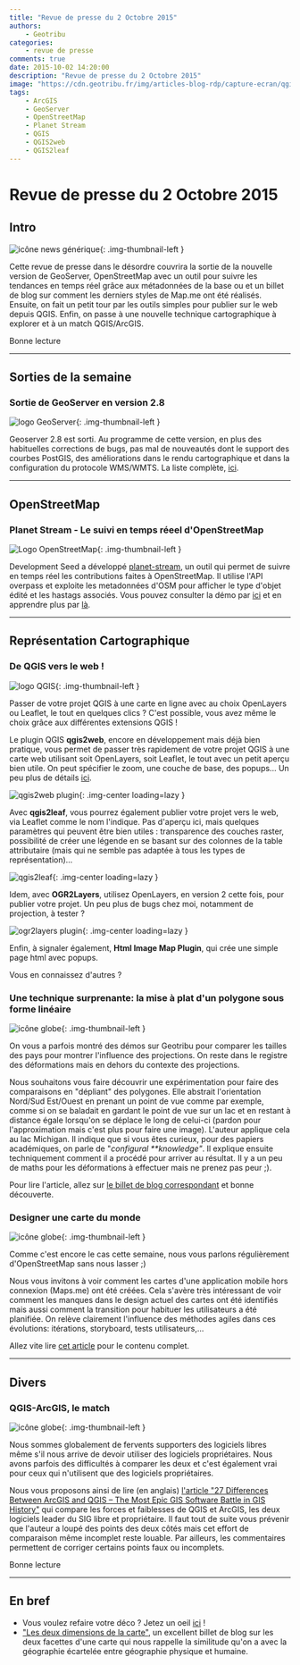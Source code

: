 ```yaml
---
title: "Revue de presse du 2 Octobre 2015"
authors:
    - Geotribu
categories:
    - revue de presse
comments: true
date: 2015-10-02 14:20:00
description: "Revue de presse du 2 Octobre 2015"
image: "https://cdn.geotribu.fr/img/articles-blog-rdp/capture-ecran/qgis2web_plugin.png"
tags:
    - ArcGIS
    - GeoServer
    - OpenStreetMap
    - Planet Stream
    - QGIS
    - QGIS2web
    - QGIS2leaf
---
```


# Revue de presse du 2 Octobre 2015

## Intro

![icône news générique](https://cdn.geotribu.fr/img/internal/icons-rdp-news/news.png "News"){: .img-thumbnail-left }

Cette revue de presse dans le désordre couvrira la sortie de la nouvelle version de GeoServer, OpenStreetMap avec un outil pour suivre les tendances en temps réel grâce aux métadonnées de la base ou et un billet de blog sur comment les derniers styles de Map.me ont été réalisés. Ensuite, on fait un petit tour par les outils simples pour publier sur le web depuis QGIS. Enfin, on passe à une nouvelle technique cartographique à explorer et à un match QGIS/ArcGIS.

Bonne lecture

----

## Sorties de la semaine

### Sortie de GeoServer en version 2.8

![logo GeoServer](https://cdn.geotribu.fr/img/logos-icones/logiciels_librairies/geoserver.png "logo GeoServer"){: .img-thumbnail-left }

Geoserver 2.8 est sorti. Au programme de cette version, en plus des habituelles corrections de bugs, pas mal de nouveautés dont le support des courbes PostGIS, des améliorations dans le rendu cartographique et dans la configuration du protocole WMS/WMTS. La liste complète, [ici](http://blog.geoserver.org/2015/09/30/geoserver-2-8-0-released/).

----

## OpenStreetMap

### Planet Stream - Le suivi en temps réeel d'OpenStreetMap

![Logo OpenStreetMap](https://cdn.geotribu.fr/img/logos-icones/OpenStreetMap/Openstreetmap.png "logo OpenStreetMap"){: .img-thumbnail-left }

Development Seed a développé [planet-stream](https://github.com/developmentseed/planet-stream), un outil qui permet de suivre en temps réel les contributions faites à OpenStreetMap. Il utilise l'API overpass et exploite les metadonnées d'OSM pour afficher le type d'objet édité et les hastags associés. Vous pouvez consulter la démo par [ici](https://hashtags.developmentseed.org/) et en apprendre plus par [là](https://developmentseed.org/blog/2015/09/28/whats-trending-osm/).

----

## Représentation Cartographique

### De QGIS vers le web !

![logo QGIS](https://cdn.geotribu.fr/img/logos-icones/logiciels_librairies/qgis.png "logo QGIS"){: .img-thumbnail-left }

Passer de votre projet QGIS à une carte en ligne avec au choix OpenLayers ou Leaflet, le tout en quelques clics ? C'est possible, vous avez même le choix grâce aux différentes extensions QGIS !

Le plugin QGIS **qgis2web**, encore en développement mais déjà bien pratique, vous permet de passer très rapidement de votre projet QGIS à une carte web utilisant soit OpenLayers, soit Leaflet, le tout avec un petit aperçu bien utile. On peut spécifier le zoom, une couche de base, des popups... Un peu plus de détails [ici](http://anitagraser.com/2015/10/01/quick-webmaps-with-qgis2web/).

![qgis2web plugin](https://cdn.geotribu.fr/img/articles-blog-rdp/capture-ecran/qgis2web_plugin.png "qgis2web plugin"){: .img-center loading=lazy }

Avec **qgis2leaf**, vous pourrez également publier votre projet vers le web, via Leaflet comme le nom l'indique. Pas d'aperçu ici, mais quelques paramètres qui peuvent être bien utiles : transparence des couches raster, possibilité de créer une légende en se basant sur des colonnes de la table attributaire (mais qui ne semble pas adaptée à tous les types de représentation)...

![qgis2leaf](https://cdn.geotribu.fr/img/articles-blog-rdp/capture-ecran/qgis2leaf.png "qgis2leaf"){: .img-center loading=lazy }

Idem, avec **OGR2Layers**, utilisez OpenLayers, en version 2 cette fois, pour publier votre projet. Un peu plus de bugs chez moi, notamment de projection, à tester ?

![ogr2layers plugin](https://cdn.geotribu.fr/img/articles-blog-rdp/capture-ecran/ogr2layers.png "ogr2layers plugin"){: .img-center loading=lazy }

Enfin, à signaler également, **Html Image Map Plugin**, qui crée une simple page html avec popups.

Vous en connaissez d'autres ?

### Une technique surprenante: la mise à plat d'un polygone sous forme linéaire

![icône globe](https://cdn.geotribu.fr/img/internal/icons-rdp-news/world.png "icône globe"){: .img-thumbnail-left }

On vous a parfois montré des démos sur Geotribu pour comparer les tailles des pays pour montrer l'influence des projections. On reste dans le registre des déformations mais en dehors du contexte des projections.

Nous souhaitons vous faire découvrir une expérimentation pour faire des comparaisons en "dépliant" des polygones. Elle abstrait l'orientation Nord/Sud Est/Ouest en prenant un point de vue comme par exemple, comme si on se baladait en gardant le point de vue sur un lac et en restant à distance égale lorsqu'on se déplace le long de celui-ci (pardon pour l'approximation mais c'est plus pour faire une image). L'auteur applique cela au lac Michigan. Il indique que si vous êtes curieux, pour des papiers académiques, on parle de "*configural **knowledge"*. Il explique ensuite techniquement comment il a procédé pour arriver au résultat. Il y a un peu de maths pour les déformations à effectuer mais ne prenez pas peur ;).  

Pour lire l'article, allez sur [le billet de blog correspondant](https://somethingaboutmaps.wordpress.com/2015/09/28/a-matter-of-perspective/) et bonne découverte.  

### Designer une carte du monde

![icône globe](https://cdn.geotribu.fr/img/internal/icons-rdp-news/world.png "icône globe"){: .img-thumbnail-left }

Comme c'est encore le cas cette semaine, nous vous parlons régulièrement d'OpenStreetMap sans nous lasser ;)

Nous vous invitons à voir comment les cartes d'une application mobile hors connexion (Maps.me) ont été créées. Cela s'avère très intéressant de voir comment les manques dans le design actuel des cartes ont été identifiés mais aussi comment la transition pour habituer les utilisateurs a été planifiée. On relève clairement l'influence des méthodes agiles dans ces évolutions: itérations, storyboard, tests utilisateurs,...

Allez vite lire [cet article](https://medium.com/@Urbica.co/world-map-design-1a9711783333) pour le contenu complet.

----

## Divers

### QGIS-ArcGIS, le match

![icône globe](https://cdn.geotribu.fr/img/internal/icons-rdp-news/world.png "icône globe"){: .img-thumbnail-left }

Nous sommes globalement de fervents supporters des logiciels libres même s'il nous arrive de devoir utiliser des logiciels propriétaires. Nous avons parfois des difficultés à comparer les deux et c'est également vrai pour ceux qui n'utilisent que des logiciels propriétaires.

Nous vous proposons ainsi de lire (en anglais) [l'article "27 Differences Between ArcGIS and QGIS – The Most Epic GIS Software Battle in GIS History"](http://gisgeography.com/qgis-arcgis-differences/) qui compare les forces et faiblesses de QGIS et ArcGIS, les deux logiciels leader du SIG libre et propriétaire. Il faut tout de suite vous prévenir que l'auteur a loupé des points des deux côtés mais cet effort de comparaison même incomplet reste louable. Par ailleurs, les commentaires permettent de corriger certains points faux ou incomplets.

Bonne lecture

----

## En bref

- Vous voulez refaire votre déco ? Jetez un oeil [ici](http://osgeo.nl/2015/09/open-geodata-op-groot-formaat/) !
- ["Les deux dimensions de la carte"](https://neocarto.hypotheses.org/1848), un excellent billet de blog sur les deux facettes d'une carte qui nous rappelle la similitude qu'on a avec la géographie écartelée entre géographie physique et humaine.
